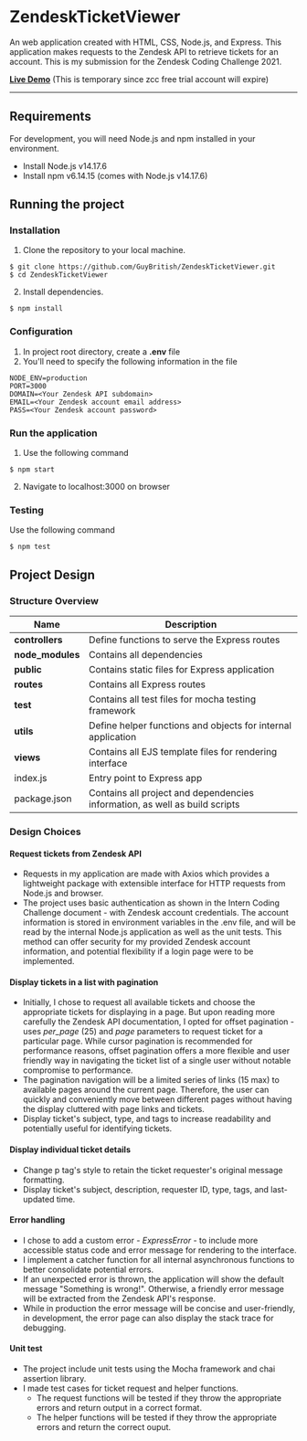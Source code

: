 # ZendeskTicketViewer 
An web application created with HTML, CSS, Node.js, and Express. This application makes requests to the Zendesk API to retrieve tickets for an account. This is my submission for the Zendesk Coding Challenge 2021.

[**Live Demo**](https://zendeskticket.herokuapp.com/) (This is temporary since zcc free trial account will expire)

---
## Requirements

For development, you will need Node.js and npm installed in your environment.

- Install Node.js v14.17.6
- Install npm v6.14.15 (comes with Node.js v14.17.6)

## Running the project

### Installation
1. Clone the repository to your local machine.
```
$ git clone https://github.com/GuyBritish/ZendeskTicketViewer.git
$ cd ZendeskTicketViewer
```
2. Install dependencies.
```
$ npm install
```
### Configuration
1. In project root directory, create a **.env** file
2. You'll need to specify the following information in the file
```
NODE_ENV=production
PORT=3000
DOMAIN=<Your Zendesk API subdomain>
EMAIL=<Your Zendesk account email address>
PASS=<Your Zendesk account password>
```
### Run the application
1. Use the following command
```
$ npm start
```
2. Navigate to localhost:3000 on browser
### Testing
Use the following command
```
$ npm test
```

## Project Design
### Structure Overview
| Name | Description |
|----------------|---------------------------|
|**controllers** | Define functions to serve the Express routes |  
|**node_modules**| Contains all dependencies |
|**public**      | Contains static files for Express application |
|**routes**      | Contains all Express routes |
|**test**        | Contains all test files for mocha testing framework |
|**utils**       | Define helper functions and objects for internal application |
|**views**       | Contains all EJS template files for rendering interface |
|index.js        | Entry point to Express app |
|package.json    | Contains all project and dependencies information, as well as build scripts |

### Design Choices
#### Request tickets from Zendesk API
- Requests in my application are made with Axios which provides a lightweight package with extensible interface for HTTP requests from Node.js and browser. 
- The project uses basic authentication as shown in the Intern Coding Challenge document - with Zendesk account credentials. The account information is stored in environment variables in the .env file, and will be read by the internal Node.js application as well as the unit tests. This method can offer security for my provided Zendesk account information, and potential flexibility if a login page were to be implemented.

#### Display tickets in a list with pagination
- Initially, I chose to request all available tickets and choose the appropriate tickets for displaying in a page. But upon reading more carefully the Zendesk API documentation, I opted for offset pagination - uses *per_page* (25) and *page* parameters to request ticket for a particular page. While cursor pagination is recommended for performance reasons, offset pagination offers a more flexible and user friendly way in navigating the ticket list of a single user without notable compromise to performance.
- The pagination navigation will be a limited series of links (15 max) to available pages around the current page. Therefore, the user can quickly and conveniently move between different pages without having the display cluttered with page links and tickets.
- Display ticket's subject, type, and tags to increase readability and potentially useful for identifying tickets.

#### Display individual ticket details
- Change p tag's style to retain the ticket requester's original message formatting.
- Display ticket's subject, description, requester ID, type, tags, and last-updated time.
  
#### Error handling
- I chose to add a custom error - *ExpressError* - to include more accessible status code and error message for rendering to the interface.
- I implement a catcher function for all internal asynchronous functions to better consolidate potential errors.
- If an unexpected error is thrown, the application will show the default message "Something is wrong!". Otherwise, a friendly error message will be extracted from the Zendesk API's response. 
- While in production the error message will be concise and user-friendly, in development, the error page can also display the stack trace for debugging.

#### Unit test
- The project include unit tests using the Mocha framework and chai assertion library.
- I made test cases for ticket request and helper functions. 
    - The request functions will be tested if they throw the appropriate errors and return output in a correct format.
    - The helper functions will be tested if they throw the appropriate errors and return the correct ouput.
